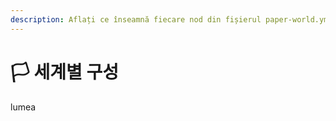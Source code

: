 ```yaml
---
description: Aflați ce înseamnă fiecare nod din fișierul paper-world.yml.
---
```


# 🏳️ 세계별 구성

lumea
